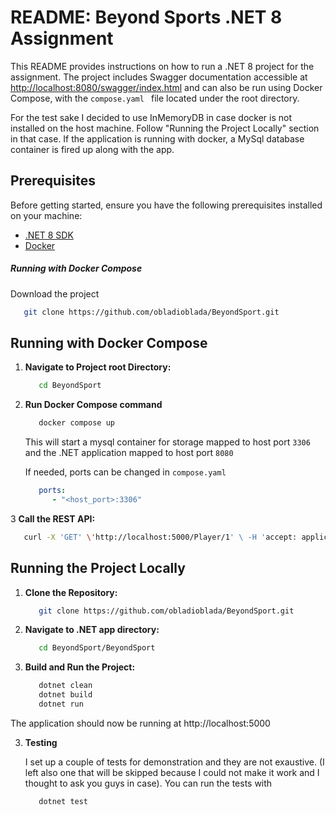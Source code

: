 # README: Beyond Sports .NET 8 Assignment

This README provides instructions on how to run a .NET 8 project for the assignment. The project includes Swagger documentation accessible at [http://localhost:8080/swagger/index.html](http://localhost:8080/swagger/index.html) and can also be run using Docker Compose, with the   ```compose.yaml ``` file located under the root directory.

For the test sake I decided to use InMemoryDB in case docker is not installed on the host machine. Follow "Running the Project Locally" section in that case.
If the application is running with docker, a MySql database container is fired up along with the app.

## Prerequisites

Before getting started, ensure you have the following prerequisites installed on your machine:

- [.NET 8 SDK](https://dotnet.microsoft.com/download)
- [Docker](https://www.docker.com/get-started)

##### Running with Docker Compose
Download the project 

   ```bash
      git clone https://github.com/obladioblada/BeyondSport.git
   ```


## Running with Docker Compose

1. **Navigate to Project root Directory:**

   ```bash
      cd BeyondSport
   ```

2. **Run Docker Compose command**

   ```bash
      docker compose up
   ```

      This will start a mysql container for storage mapped to host port ```3306``` and the .NET application mapped to host port  ```8080```

      If needed, ports can be changed in ```compose.yaml```
  
   ```yaml
      ports:
         - "<host_port>:3306"
   ```

 3 **Call the REST API:**

   ```bash
      curl -X 'GET' \'http://localhost:5000/Player/1' \ -H 'accept: application/json'
   ```

## Running the Project Locally

1. **Clone the Repository:**

   ```bash
      git clone https://github.com/obladioblada/BeyondSport.git
   ```

2. **Navigate to .NET app directory:**

   ```bash
      cd BeyondSport/BeyondSport
   ```

3. **Build and Run the Project:**

   ```bash
      dotnet clean
      dotnet build
      dotnet run
   ```

  The application should now be running at http://localhost:5000

3. **Testing**

   I set up a couple of tests for demonstration and they are not exaustive. (I left also one that will be skipped because I could not make it work and I thought to ask you guys in case).
   You can run the tests with 

   ```bash
      dotnet test
    ```